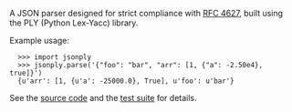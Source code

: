 A JSON parser designed for strict compliance with [RFC 4627](http://www.ietf.org/rfc/rfc4627.txt), built using the PLY (Python Lex-Yacc) library.

Example usage:

```
  >>> import jsonply
  >>> jsonply.parse('{"foo": "bar", "arr": [1, {"a": -2.50e4}, true]}')
  {u'arr': [1, {u'a': -25000.0}, True], u'foo': u'bar'}
```

See the [source code](http://code.google.com/p/json-ply/source/browse/trunk/jsonply.py) and the [test suite](http://code.google.com/p/json-ply/source/browse/trunk/jsonply_test.py) for details.

